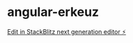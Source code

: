 # angular-erkeuz

[Edit in StackBlitz next generation editor ⚡️](https://stackblitz.com/~/github.com/jessoca0805/angular-erkeuz)